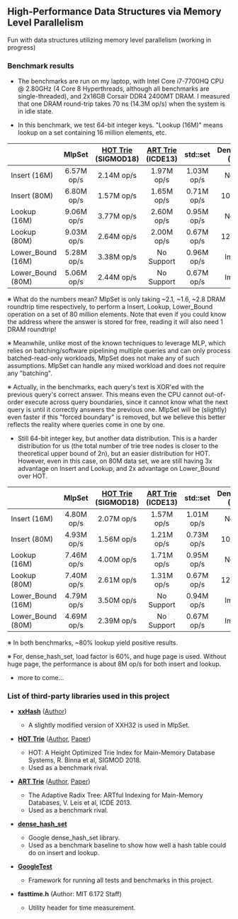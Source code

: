 ## High-Performance Data Structures via Memory Level Parallelism
Fun with data structures utilizing memory level parallelism (working in progress)

### Benchmark results

* The benchmarks are run on my laptop, with Intel Core i7-7700HQ CPU @ 2.80GHz (4 Core 8 Hyperthreads, although all benchmarks are single-threaded), and 2x16GB Corsair DDR4 2400MT DRAM. I measured that one DRAM round-trip takes 70 ns (14.3M op/s) when the system is in idle state.

* In this benchmark, we test 64-bit integer keys. "Lookup (16M)" means lookup on a set containing 16 million elements, etc.

|                    |   MlpSet   | [HOT Trie](https://dbis-informatik.uibk.ac.at/sites/default/files/2018-06/hot-height-optimized.pdf)<br> (SIGMOD18) | [ART Trie](https://db.in.tum.de/~leis/papers/ART.pdf)<br> (ICDE13) |  std::set  |  DenseHashSet<br> (Google) |
|--------------------|:----------:|:-------------------:|:-----------------:|:----------:|:----------------:|
|    Insert (16M)    | 6.57M op/s |      2.14M op/s     |     1.97M op/s    | 1.03M op/s |    Not Tested    |
|    Insert (80M)    | 6.80M op/s |      1.57M op/s     |     1.65M op/s    | 0.71M op/s |   10.44M op/s    |
|    Lookup (16M)    | 9.06M op/s |      3.77M op/s     |     2.60M op/s    | 0.95M op/s |    Not Tested    |
|    Lookup (80M)    | 9.03M op/s |      2.64M op/s     |     2.00M op/s    | 0.67M op/s |   12.50M op/s    |
|  Lower_Bound (16M) | 5.28M op/s |      3.38M op/s     |     No Support    | 0.96M op/s |    Impossible    |
|  Lower_Bound (80M) | 5.06M op/s |      2.44M op/s     |     No Support    | 0.67M op/s |    Impossible    |

※ What do the numbers mean? MlpSet is only taking ~2.1, ~1.6, ~2.8 DRAM roundtrip time respectively, to perform a Insert, Lookup, Lower_Bound operation on a set of 80 million elements. Note that even if you could know the address where the answer is stored for free, reading it will also need 1 DRAM roundtrip!

※ Meanwhile, unlike most of the known techniques to leverage MLP, which relies on batching/software pipelining multiple queries and can only process batched-read-only workloads, MlpSet does not make any of such assumptions. MlpSet can handle any mixed workload and does not require any "batching".

※ Actually, in the benchmarks, each query's text is XOR'ed with the previous query's correct answer. This means even the CPU cannot out-of-order execute across query boundaries, since it cannot know what the next query is until it correctly answers the previous one. MlpSet will be (slightly) even faster if this "forced boundary" is removed, but we believe this better reflects the reality where queries come in one by one.

* Still 64-bit integer key, but another data distribution. This is a harder distribution for us (the total number of trie tree nodes is closer to the theoretical upper bound of 2n), but an easier distribution for HOT. However, even in this case, on 80M data set, we are still having 3x advantage on Insert and Lookup, and 2x advantage on Lower_Bound over HOT. 

|                    |   MlpSet   | [HOT Trie](https://dbis-informatik.uibk.ac.at/sites/default/files/2018-06/hot-height-optimized.pdf)<br> (SIGMOD18) | [ART Trie](https://db.in.tum.de/~leis/papers/ART.pdf)<br> (ICDE13) |  std::set  |  DenseHashSet<br> (Google) |
|--------------------|:----------:|:-------------------:|:-----------------:|:----------:|:----------------:|
|    Insert (16M)    | 4.80M op/s |      2.07M op/s     |     1.57M op/s    | 1.01M op/s |    Not Tested    |
|    Insert (80M)    | 4.93M op/s |      1.56M op/s     |     1.21M op/s    | 0.73M op/s |   10.37M op/s    |
|    Lookup (16M)    | 7.46M op/s |      4.00M op/s     |     1.71M op/s    | 0.95M op/s |    Not Tested    |
|    Lookup (80M)    | 7.40M op/s |      2.61M op/s     |     1.31M op/s    | 0.67M op/s |   12.34M op/s    |
|  Lower_Bound (16M) | 4.79M op/s |      3.50M op/s     |     No Support    | 0.94M op/s |    Impossible    |
|  Lower_Bound (80M) | 4.69M op/s |      2.39M op/s     |     No Support    | 0.67M op/s |    Impossible    |

※ In both benchmarks, ~80% lookup yield positive results.

※ For, dense\_hash\_set, load factor is 60%, and huge page is used. Without huge page, the performance is about 8M op/s for both insert and lookup. 

* more to come...

### List of third-party libraries used in this project

* [**xxHash**](https://github.com/Cyan4973/xxHash) ([Author](https://github.com/Cyan4973))
  * A slightly modified version of XXH32 is used in MlpSet.

* [**HOT Trie**](https://github.com/speedskater/hot) ([Author](https://github.com/speedskater), [Paper](https://dbis-informatik.uibk.ac.at/sites/default/files/2018-06/hot-height-optimized.pdf))
  * HOT: A Height Optimized Trie Index for Main-Memory Database Systems, R. Binna et al, SIGMOD 2018. 
  * Used as a benchmark rival.
  
* [**ART Trie**](https://github.com/armon/libart) ([Author](https://github.com/armon), [Paper](https://db.in.tum.de/~leis/papers/ART.pdf))
  * The Adaptive Radix Tree: ARTful Indexing for Main-Memory Databases, V. Leis et al, ICDE 2013.
  * Used as a benchmark rival.

* [**dense_hash_set**](https://github.com/sparsehash/sparsehash) 
  * Google dense\_hash\_set library.
  * Used as a benchmark baseline to show how well a hash table could do on insert and lookup.
  
* [**GoogleTest**](https://github.com/abseil/googletest)
  * Framework for running all tests and benchmarks in this project.

* **fasttime.h** (Author: MIT 6.172 Staff)
  * Utility header for time measurement.

